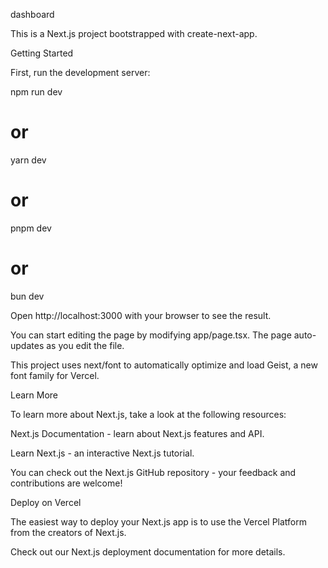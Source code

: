 dashboard

This is a Next.js project bootstrapped with create-next-app.

Getting Started

First, run the development server:

npm run dev
# or
yarn dev
# or
pnpm dev
# or
bun dev

Open http://localhost:3000 with your browser to see the result.

You can start editing the page by modifying app/page.tsx. The page auto-updates as you edit the file.

This project uses next/font to automatically optimize and load Geist, a new font family for Vercel.

Learn More

To learn more about Next.js, take a look at the following resources:

Next.js Documentation - learn about Next.js features and API.

Learn Next.js - an interactive Next.js tutorial.

You can check out the Next.js GitHub repository - your feedback and contributions are welcome!

Deploy on Vercel

The easiest way to deploy your Next.js app is to use the Vercel Platform from the creators of Next.js.

Check out our Next.js deployment documentation for more details.